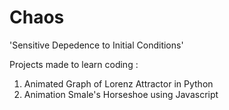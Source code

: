 # Chaos
'Sensitive Depedence to Initial Conditions'


Projects made to learn coding : 

1) Animated Graph of Lorenz Attractor in Python 
2) Animation Smale's Horseshoe using Javascript

